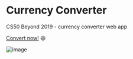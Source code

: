 # Currency Converter

CS50 Beyond 2019 - currency converter web app

[Convert now!](https://avital-currency-converter.herokuapp.com/)  :smiley:


![image](https://user-images.githubusercontent.com/57085913/108370500-6469f280-7205-11eb-821c-fb1d50700169.png)



